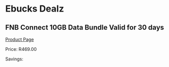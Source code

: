 
# Ebucks Dealz
## FNB Connect 10GB Data Bundle Valid for 30 days
[Product Page](https://www.ebucks.com/web/shop/productSelected.do?prodId=1157245993&catId=300)

Price: R469.00

Savings: 


	